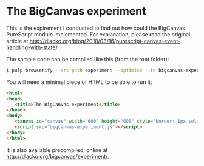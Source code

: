 # The BigCanvas experiment

This is the expirement I conducted to find out how could the BigCanvas PureScript module implemented. For explanation, please read the original article at http://dlacko.org/blog/2018/03/16/purescript-canvas-event-handling-with-state/.

The sample code can be compiled like this (from the root folder):

```bash
$ pulp browserify --src-path experiment --optimise --to bigcanvas-experiment.js
```

You will need a minimal piece of HTML to be able to run it:

```html
<html>
<head>
   <title>The BigCanvas experiment</title>
</head>
<body>
   <canvas id="canvas" width="600" height="600" style="border: 1px solid black;"/>
   <script src="bigcanvas-experiment.js"></script>
</body>
</html>
```

It is also available precompiled, online at http://dlacko.org/bigcanvas/experiment/.

